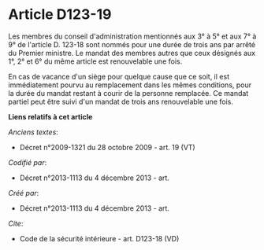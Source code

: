 # Article D123-19

Les membres du conseil d'administration mentionnés aux 3° à 5° et aux 7° à 9° de l'article D. 123-18 sont nommés pour une
durée de trois ans par arrêté du Premier ministre. Le mandat des membres autres que ceux désignés aux 1°, 2° et 6° du même
article est renouvelable une fois. 

En cas de vacance d'un siège pour quelque cause que ce soit, il est immédiatement pourvu au remplacement dans les mêmes
conditions, pour la durée du mandat restant à courir de la personne remplacée. Ce mandat partiel peut être suivi d'un mandat
de trois ans renouvelable une fois.

**Liens relatifs à cet article**

_Anciens textes_:

  - Décret n°2009-1321 du 28 octobre 2009 - art. 19 (VT)

_Codifié par_:

  - Décret n°2013-1113 du 4 décembre 2013 - art.

_Créé par_:

  - Décret n°2013-1113 du 4 décembre 2013 - art.

_Cite_:

  - Code de la sécurité intérieure - art. D123-18 (VD)
